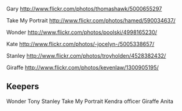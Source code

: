 Gary
http://www.flickr.com/photos/thomashawk/5000655297

Take My Portrait
http://www.flickr.com/photos/hamed/590034637/

Wonder
http://www.flickr.com/photos/poolski/4998165230/

Kate
http://www.flickr.com/photos/-jocelyn-/5005338657/

Stanley
http://www.flickr.com/photos/troyholden/4528382432/

Giraffe
http://www.flickr.com/photos/kevenlaw/1300905195/


## Keepers

Wonder
Tony
Stanley
Take My Portrait
Kendra
officer
Giraffe
Anita
